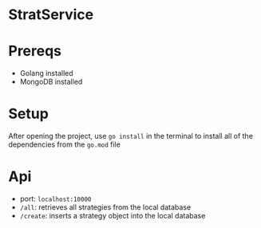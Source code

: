 # StratService

# Prereqs

- Golang installed
- MongoDB installed

# Setup

After opening the project, use ```go install``` in the terminal to install all of the dependencies from the ```go.mod``` file

# Api
- port: ```localhost:10000```
- ```/all```: retrieves all strategies from the local database
- ```/create```: inserts a strategy object into the local database
